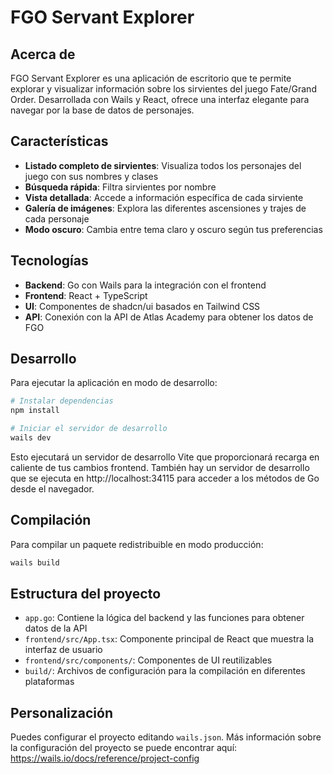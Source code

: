 # FGO Servant Explorer

## Acerca de

FGO Servant Explorer es una aplicación de escritorio que te permite explorar y visualizar información sobre los sirvientes del juego Fate/Grand Order. Desarrollada con Wails y React, ofrece una interfaz elegante para navegar por la base de datos de personajes.

## Características

- **Listado completo de sirvientes**: Visualiza todos los personajes del juego con sus nombres y clases
- **Búsqueda rápida**: Filtra sirvientes por nombre
- **Vista detallada**: Accede a información específica de cada sirviente
- **Galería de imágenes**: Explora las diferentes ascensiones y trajes de cada personaje
- **Modo oscuro**: Cambia entre tema claro y oscuro según tus preferencias

## Tecnologías

- **Backend**: Go con Wails para la integración con el frontend
- **Frontend**: React + TypeScript
- **UI**: Componentes de shadcn/ui basados en Tailwind CSS
- **API**: Conexión con la API de Atlas Academy para obtener los datos de FGO

## Desarrollo

Para ejecutar la aplicación en modo de desarrollo:

```bash
# Instalar dependencias
npm install

# Iniciar el servidor de desarrollo
wails dev
```

Esto ejecutará un servidor de desarrollo Vite que proporcionará recarga en caliente de tus cambios frontend. También hay un servidor de desarrollo que se ejecuta en http://localhost:34115 para acceder a los métodos de Go desde el navegador.

## Compilación

Para compilar un paquete redistribuible en modo producción:

```bash
wails build
```

## Estructura del proyecto

- `app.go`: Contiene la lógica del backend y las funciones para obtener datos de la API
- `frontend/src/App.tsx`: Componente principal de React que muestra la interfaz de usuario
- `frontend/src/components/`: Componentes de UI reutilizables
- `build/`: Archivos de configuración para la compilación en diferentes plataformas

## Personalización

Puedes configurar el proyecto editando `wails.json`. Más información sobre la configuración del proyecto se puede encontrar aquí: https://wails.io/docs/reference/project-config
